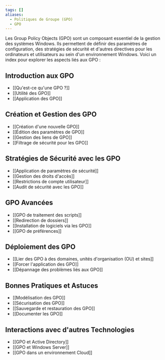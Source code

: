 ```yaml
---
tags: []
aliases:
  - Politiques de Groupe (GPO)
  - GPO
---
```


Les Group Policy Objects (GPO) sont un composant essentiel de la gestion des systèmes Windows. Ils permettent de définir des paramètres de configuration, des stratégies de sécurité et d'autres directives pour les ordinateurs et utilisateurs au sein d'un environnement Windows. Voici un index pour explorer les aspects liés aux GPO :

## Introduction aux GPO
- [[Qu'est-ce qu'une GPO ?]]
- [[Utilité des GPO]]
- [[Application des GPO]]

## Création et Gestion des GPO
- [[Création d'une nouvelle GPO]]
- [[Édition des paramètres de GPO]]
- [[Gestion des liens de GPO]]
- [[Filtrage de sécurité pour les GPO]]

## Stratégies de Sécurité avec les GPO
- [[Application de paramètres de sécurité]]
- [[Gestion des droits d'accès]]
- [[Restrictions de compte utilisateur]]
- [[Audit de sécurité avec les GPO]]

## GPO Avancées
- [[GPO de traitement des scripts]]
- [[Redirection de dossiers]]
- [[Installation de logiciels via les GPO]]
- [[GPO de préférences]]

## Déploiement des GPO
- [[Lier des GPO à des domaines, unités d'organisation (OU) et sites]]
- [[Forcer l'application des GPO]]
- [[Dépannage des problèmes liés aux GPO]]

## Bonnes Pratiques et Astuces
- [[Modélisation des GPO]]
- [[Sécurisation des GPO]]
- [[Sauvegarde et restauration des GPO]]
- [[Documenter les GPO]]

## Interactions avec d'autres Technologies
- [[GPO et Active Directory]]
- [[GPO et Windows Server]]
- [[GPO dans un environnement Cloud]]
